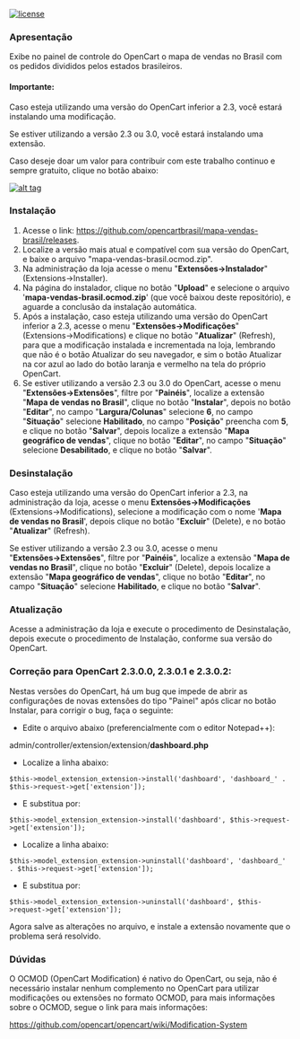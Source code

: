 [![license][licenca-badge]][LICENSE]

### Apresentação

Exibe no painel de controle do OpenCart o mapa de vendas no Brasil com os pedidos divididos pelos estados brasileiros.

#### Importante:

Caso esteja utilizando uma versão do OpenCart inferior a 2.3, você estará instalando uma modificação.

Se estiver utilizando a versão 2.3 ou 3.0, você estará instalando uma extensão.

Caso deseje doar um valor para contribuir com este trabalho continuo e sempre gratuito, clique no botão abaixo:

[![alt tag](https://www.paypalobjects.com/pt_BR/BR/i/btn/btn_donateCC_LG.gif)](https://www.paypal.com/cgi-bin/webscr?cmd=_s-xclick&hosted_button_id=7G9TR9PXS6G5J)

### Instalação

 1. Acesse o link: https://github.com/opencartbrasil/mapa-vendas-brasil/releases.
 2. Localize a versão mais atual e compatível com sua versão do OpenCart, e baixe o arquivo "mapa-vendas-brasil.ocmod.zip".
 3. Na administração da loja acesse o menu "**Extensões→Instalador**" (Extensions→Installer).
 4. Na página do instalador, clique no botão "**Upload**" e selecione o arquivo '**mapa-vendas-brasil.ocmod.zip**' (que você baixou deste repositório), e aguarde a conclusão da instalação automática.
 5. Após a instalação, caso esteja utilizando uma versão do OpenCart inferior a 2.3, acesse o menu "**Extensões→Modificações**" (Extensions→Modifications) e clique no botão "**Atualizar**" (Refresh), para que a modificação instalada e incrementada na loja, lembrando que não é o botão Atualizar do seu navegador, e sim o botão Atualizar na cor azul ao lado do botão laranja e vermelho na tela do próprio OpenCart.
 6. Se estiver utilizando a versão 2.3 ou 3.0 do OpenCart, acesse o menu "**Extensões→Extensões**", filtre por "**Painéis**", localize a extensão "**Mapa de vendas no Brasil**", clique no botão "**Instalar**", depois no botão "**Editar**", no campo "**Largura/Colunas**" selecione **6**, no campo "**Situação**" selecione **Habilitado**, no campo "**Posição**" preencha com **5**, e clique no botão "**Salvar**", depois localize a extensão "**Mapa geográfico de vendas**", clique no botão "**Editar**", no campo "**Situação**" selecione **Desabilitado**, e clique no botão "**Salvar**".

### Desinstalação

Caso esteja utilizando uma versão do OpenCart inferior a 2.3, na administração da loja, acesse o menu **Extensões→Modificações** (Extensions→Modifications), selecione a modificação com o nome '**Mapa de vendas no Brasil**', depois clique no botão "**Excluir**" (Delete), e no botão "**Atualizar**" (Refresh).

Se estiver utilizando a versão 2.3 ou 3.0, acesse o menu "**Extensões→Extensões**", filtre por "**Painéis**", localize a extensão "**Mapa de vendas no Brasil**", clique no botão "**Excluir**" (Delete), depois localize a extensão "**Mapa geográfico de vendas**", clique no botão "**Editar**", no campo "**Situação**" selecione **Habilitado**, e clique no botão "**Salvar**".

### Atualização

Acesse a administração da loja e execute o procedimento de Desinstalação, depois execute o procedimento de Instalação, conforme sua versão do OpenCart.

### Correção para OpenCart 2.3.0.0, 2.3.0.1 e 2.3.0.2:

Nestas versões do OpenCart, há um bug que impede de abrir as configurações de novas extensões do tipo "Painel" após clicar no botão Instalar, para corrigir o bug, faça o seguinte:

- Edite o arquivo abaixo (preferencialmente com o editor Notepad++):

admin/controller/extension/extension/**dashboard.php**

- Localize a linha abaixo:

``$this->model_extension_extension->install('dashboard', 'dashboard_' . $this->request->get['extension']);``

- E substitua por:

``$this->model_extension_extension->install('dashboard', $this->request->get['extension']);``

- Localize a linha abaixo:

``$this->model_extension_extension->uninstall('dashboard', 'dashboard_' . $this->request->get['extension']);``

- E substitua por:

``$this->model_extension_extension->uninstall('dashboard', $this->request->get['extension']);``

Agora salve as alterações no arquivo, e instale a extensão novamente que o problema será resolvido.

### Dúvidas

O OCMOD (OpenCart Modification) é nativo do OpenCart, ou seja, não é necessário instalar nenhum complemento no OpenCart para utilizar modificações ou extensões no formato OCMOD, para mais informações sobre o OCMOD, segue o link para mais informações:

https://github.com/opencart/opencart/wiki/Modification-System

[licenca-badge]: https://img.shields.io/badge/licença-GPLv3-blue.svg
[LICENSE]: ./LICENSE
